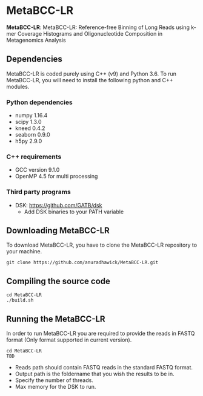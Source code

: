 # MetaBCC-LR
**MetaBCC-LR**: MetaBCC-LR: Reference-free Binning of Long Reads using k-mer Coverage Histograms and Oligonucleotide Composition in Metagenomics Analysis

## Dependencies
MetaBCC-LR is coded purely using C++ (v9) and Python 3.6. To run MetaBCC-LR, you will need to install the following python and C++ modules.

### Python dependencies
* numpy 1.16.4 
* scipy 1.3.0 
* kneed 0.4.2
* seaborn 0.9.0
* h5py 2.9.0

### C++ requirements
* GCC version 9.1.0
* OpenMP 4.5 for multi processing

### Third party programs
* DSK: https://github.com/GATB/dsk
    * Add DSK binaries to your PATH variable

## Downloading MetaBCC-LR
To download MetaBCC-LR, you have to clone the MetaBCC-LR repository to your machine.

```
git clone https://github.com/anuradhawick/MetaBCC-LR.git
```

## Compiling the source code
```
cd MetaBCC-LR
./build.sh
```

## Running the MetaBCC-LR
In order to run MetaBCC-LR you are required to provide the reads in FASTQ format (Only format supported in current version).

```
cd MetaBCC-LR
TBD
```
* Reads path should contain FASTQ reads in the standard FASTQ format.
* Output path is the foldername that you wish the results to be in.
* Specify the number of threads.
* Max memory for the DSK to run.
